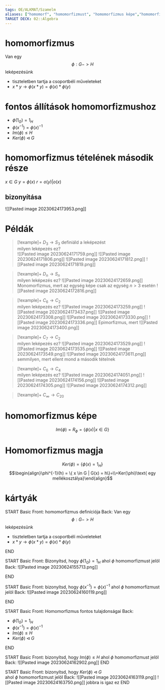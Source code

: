 ```yaml
---
tags: OE/ALKMAT/Szamelm 
aliases: ["homomorf", "homomorfizmust", "homomorfizmus képe","homomorfizmus képét","homomorfizmus magja","Homomorfizmus magját" ]
TARGET DECK: 02::Algebra
---
```


# homomorfizmus
Van egy 
$$\phi: G -> H$$
leképezésünk
- tiszteletben tartja a csoportbéli műveleteket 
- $x*y \to \phi(x*y) = \phi(x)*\phi(y)$

# fontos állítások homomorfizmushoz
- $\phi(1_G)=1_H$
- $\phi(x^{-1})= \phi(x)^{-1}$
- $Im(\phi) \le H$
- $Ker(\phi) \triangleleft G$  

# homomorfizmus tételének második része
$x \in G$
$y = \phi(x)$
$r = o(y)|o(x)$

## bizonyítása
![[Pasted image 20230624173953.png]]

# Példák

> [!example]+ $D_3 \to S_3$ definiáld a leképezést <br> milyen leképezés ez?  
> ![[Pasted image 20230624171759.png]]
> ![[Pasted image 20230624171806.png]]
> ![[Pasted image 20230624171812.png]]
> ![[Pasted image 20230624171819.png]]

> [!example]+ $D_n \to S_n$ <br> milyen leképezés ez?
> ![[Pasted image 20230624172659.png]]
> Monomorfizmus, mert az egység képe csak az egység $n>3$ esetén
> ![[Pasted image 20230624172816.png]]

> [!example]+ $C_6 \to C_2$ <br> milyen leképezés ez?
> ![[Pasted image 20230624173259.png]]
> ![[Pasted image 20230624173437.png]]
> ![[Pasted image 20230624173308.png]]
> ![[Pasted image 20230624173330.png]]
> ![[Pasted image 20230624173336.png]]
> Epimorfizmus, mert
> ![[Pasted image 20230624173400.png]]

> [!example]+ $C_7 \to C_2$ <br> milyen leképezés ez?
> ![[Pasted image 20230624173529.png]]
> ![[Pasted image 20230624173535.png]]
> ![[Pasted image 20230624173549.png]]
> ![[Pasted image 20230624173611.png]]
> semmilyen, mert ellent mond a második tételnek

> [!example]+ $C_6 \to C_4$ <br> milyen leképezés ez?
> ![[Pasted image 20230624174051.png]]
> ![[Pasted image 20230624174156.png]]
> ![[Pasted image 20230624174305.png]]
> ![[Pasted image 20230624174312.png]]

> [!example]+ $C_\infty \to C_20$

# homomorfizmus képe
$$Im(\phi) = R_\phi = \{ \phi(x) | x \in G \}$$

# Homomorfizmus magja
$$Ker(\phi) =\{ \phi(x) = 1_H \}$$
$$\begin{align}\phi^{-1}(h) = \{ x \in G | G(x) = h\}=\\=Ker(\phi)\text{ egy mellékosztálya}\end{align}$$



# kártyák
START
Basic
Front:
homomorfizmus definíciója
Back:
Van egy 
$$\phi: G -> H$$
leképezésünk
- tiszteletben tartja a csoportbéli műveleteket 
- $x*y \to \phi(x*y) = \phi(x)*\phi(y)$
<!--ID: 1687614691837-->
END

START
Basic
Front:
Bizonyítsd, hogy $\phi(1_G)=1_H$
ahol $\phi$ homomorfizmust jelöl
Back:
![[Pasted image 20230624155713.png]]
<!--ID: 1687615315135-->
END

START
Basic
Front:
bizonyítsd, hogy
$\phi(x^{-1})= \phi(x)^{-1}$
ahol $\phi$ homomorfizmust jelöl
Back:
![[Pasted image 20230624160119.png]]
<!--ID: 1687615315141-->
END

START
Basic
Front:
Homomorfizmus fontos tulajdonságai
Back:
- $\phi(1_G)=1_H$
- $\phi(x^{-1})= \phi(x)^{-1}$
- $Im(\phi) \le H$
- $Ker(\phi) \triangleleft G$  
<!--ID: 1687615315146-->
END

START
Basic
Front:
bizonyítsd, hogy
$Im(\phi) \le H$
ahol $\phi$ homomorfizmust jelöl
Back:
![[Pasted image 20230624162902.png]]
END

START
Basic
Front:
bizonyítsd, hogy
$Ker(\phi) \triangleleft G$  
ahol $\phi$ homomorfizmust jelöl
Back:
![[Pasted image 20230624163119.png]]
![[Pasted image 20230624163750.png]]
jobbra is igaz ez
END
